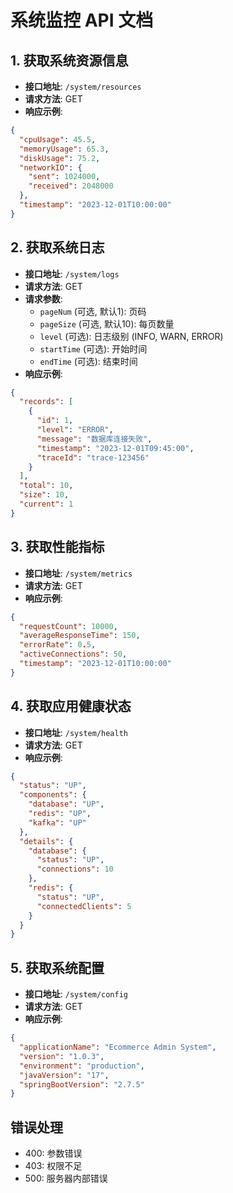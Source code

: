 # 系统监控 API 文档

## 1. 获取系统资源信息
- **接口地址**: `/system/resources`
- **请求方法**: GET
- **响应示例**:
```json
{
  "cpuUsage": 45.5,
  "memoryUsage": 65.3,
  "diskUsage": 75.2,
  "networkIO": {
    "sent": 1024000,
    "received": 2048000
  },
  "timestamp": "2023-12-01T10:00:00"
}
```

## 2. 获取系统日志
- **接口地址**: `/system/logs`
- **请求方法**: GET
- **请求参数**:
  - `pageNum` (可选, 默认1): 页码
  - `pageSize` (可选, 默认10): 每页数量
  - `level` (可选): 日志级别 (INFO, WARN, ERROR)
  - `startTime` (可选): 开始时间
  - `endTime` (可选): 结束时间
- **响应示例**:
```json
{
  "records": [
    {
      "id": 1,
      "level": "ERROR",
      "message": "数据库连接失败",
      "timestamp": "2023-12-01T09:45:00",
      "traceId": "trace-123456"
    }
  ],
  "total": 10,
  "size": 10,
  "current": 1
}
```

## 3. 获取性能指标
- **接口地址**: `/system/metrics`
- **请求方法**: GET
- **响应示例**:
```json
{
  "requestCount": 10000,
  "averageResponseTime": 150,
  "errorRate": 0.5,
  "activeConnections": 50,
  "timestamp": "2023-12-01T10:00:00"
}
```

## 4. 获取应用健康状态
- **接口地址**: `/system/health`
- **请求方法**: GET
- **响应示例**:
```json
{
  "status": "UP",
  "components": {
    "database": "UP",
    "redis": "UP",
    "kafka": "UP"
  },
  "details": {
    "database": {
      "status": "UP",
      "connections": 10
    },
    "redis": {
      "status": "UP",
      "connectedClients": 5
    }
  }
}
```

## 5. 获取系统配置
- **接口地址**: `/system/config`
- **请求方法**: GET
- **响应示例**:
```json
{
  "applicationName": "Ecommerce Admin System",
  "version": "1.0.3",
  "environment": "production",
  "javaVersion": "17",
  "springBootVersion": "2.7.5"
}
```

## 错误处理
- 400: 参数错误
- 403: 权限不足
- 500: 服务器内部错误 